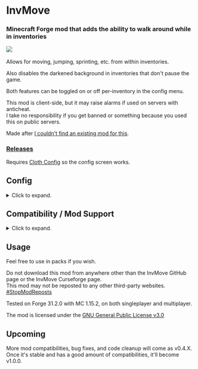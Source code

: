 # InvMove
### Minecraft Forge mod that adds the ability to walk around while in inventories

![](demo/demo.gif)

Allows for moving, jumping, sprinting, etc. from within inventories.

Also disables the darkened background in inventories that don't pause the game.

Both features can be toggled on or off per-inventory in the config menu.

This mod is client-side, but it may raise alarms if used on servers with anticheat.<br>
I take no responsibility if you get banned or something because you used this on public servers.

Made after [I couldn't find an existing mod for this](https://redd.it/egwe8w).

### [Releases](https://github.com/PieKing1215/InvMove/releases)

Requires [Cloth Config](https://www.curseforge.com/minecraft/mc-mods/cloth-config-forge) so the config screen works.

## Config
<details>
  <summary>Click to expand.</summary>
  
![](demo/where_config.png)
<img src="demo/config_screen.png" alt="alt text" width="657" height="528">
### InvMove has an ingame config menu which can be accessed from the Forge mod list.<br>
In the config menu, you can find several options:<br>
#### General:
- Enable: Enable the entire mod
#### UI Movement:
- Move In Inventories: Enable movement in inventories
- Allow Sneaking: Allow sneaking in inventories (disabled by default because it's distracting when shift-clicking)
- Allow Jumping: Allow jumping in inventories
- Text Field Disables Movement: Disable movement when a text field is focused (like search bars or in an anvil)
- (Expandable categories that let you enable/disable movement for certain inventories)
#### UI Background:
- Hide Inventory Backgrounds: Hides the background tint while in inventories.
- (Expandable categories that let you enable/disable the background for certain inventories)
</details>

## Compatibility / Mod Support
<details>
  <summary>Click to expand.</summary>
  
![](demo/mod_demo.gif)
### As of version 0.4.0, InvMove has actual mod support.<br>

InvMove has specific support for certain mods, but any GUIs from unrecognized mods are added into the config dynamically and can be manually enabled.<br>
Unrecognized GUIs will only appear in the config once they have been opened/seen in-game.

Explicitly supported mods have their own sections in the config, and come with tested default settings.

If you find problems with any of the explicitly supported mods, please start a ticket in the [issue tracker](https://github.com/PieKing1215/InvMove/issues).<br>
If there's a mod you want to be added, also please start a ticket in the [issue tracker](https://github.com/PieKing1215/InvMove/issues), especially if it doesn't work enabling it from the "unrecognized" section of the config.

*(The initial list of supported mods was arbitrarily chosen from a mod pack I'm playing)*

InvMove explicitly supports the following mods:
- [CC: Tweaked](https://www.curseforge.com/minecraft/mc-mods/cc-tweaked)
- [Charm](https://www.curseforge.com/minecraft/mc-mods/charm)
- [Corail Woodcutter](https://www.curseforge.com/minecraft/mc-mods/corail-woodcutter)
- [Create](https://www.curseforge.com/minecraft/mc-mods/create)
- [Curios API](https://www.curseforge.com/minecraft/mc-mods/curios)
- [EmbellishCraft](https://www.curseforge.com/minecraft/mc-mods/embellishcraft)
- [Engineer's Decor](https://www.curseforge.com/minecraft/mc-mods/engineers-decor)
- [Immersive Engineering](https://www.curseforge.com/minecraft/mc-mods/immersive-engineering)
- [Just Enough Items (JEI)](https://www.curseforge.com/minecraft/mc-mods/jei)
- [MrCrayfish's Furniture Mod](https://www.curseforge.com/minecraft/mc-mods/mrcrayfish-furniture-mod)
- [Music Maker Mod](https://www.curseforge.com/minecraft/mc-mods/music-maker-mod)
- [Optifine](https://www.optifine.net/)
- [Quark](https://www.curseforge.com/minecraft/mc-mods/quark)
- [Refined Storage](https://www.curseforge.com/minecraft/mc-mods/refined-storage)
</details>

## Usage

Feel free to use in packs if you wish.

Do not download this mod from anywhere other than the InvMove GitHub page or the InvMove Curseforge page.<br>
This mod may not be reposted to any other third-party websites.<br>
[#StopModReposts](https://stopmodreposts.org)

Tested on Forge 31.2.0 with MC 1.15.2, on both singleplayer and multiplayer.

The mod is licensed under the [GNU General Public License v3.0](LICENSE.md)

## Upcoming
More mod compatibilities, bug fixes, and code cleanup will come as v0.4.X.<br>
Once it's stable and has a good amount of compatibilities, it'll become v1.0.0.
